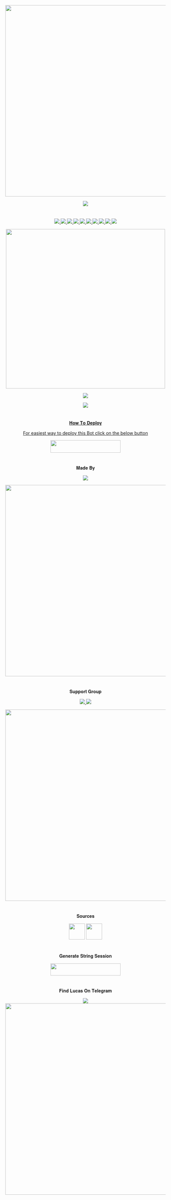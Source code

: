 <p align="center"><a href="https://github.com/BotMasterOfficial/Jarves"><img src="https://img.shields.io/badge/𝐉𝐚𝐫𝐯𝐞𝐬-gold?&style=flat-square?&logo=github" width=600px></a></p>
<p align="center"><a href="https://github.com/BotMasterOfficial/Jarves"><img src="https://telegra.ph/file/534d1660a59b4b3a48fdd.jpg"></a></p>

#

<p align="center">
<a href="https://github.com/BotMasterOfficial/Jarves/network/members"><img src="https://img.shields.io/github/forks/BotMasterOfficial/Jarves?style=social" />
<img src="https://img.shields.io/github/stars/BotMasterOfficial/Jarves?style=social" />
<img src="https://img.shields.io/github/watchers/BotMasterOfficial/Jarves?style=social" />
<a href="https://github.com/BotMasterOfficial/Jarves"><img src="https://img.shields.io/github/repo-size/BotMasterOfficial/Jarves?style=social&logo=github" />
<a href="https://github.com/BotMasterOfficial/Jarves/commits/mukesh"><img src="https://img.shields.io/github/last-commit/BotMasterOfficial/Jarves?style=social&logo=github" />
<a href="https://github.com/BotMasterOfficial/Jarves/issues"><img src="https://img.shields.io/github/issues/BotMasterOfficial/Jarves?style=social&logo=github" />
<a href="https://perso.crans.org/besson/LICENSE.html"><img src="https://img.shields.io/badge/License-GPLv3-blue.svg?style=social&logo=github" />
<a href="https://www.codacy.com/gh/BotMasterOfficial/Jarves/dashboard"><img src="https://img.shields.io/codacy/grade/86799656c4824c5db08d1984b02183cd?color=gold&logo=github&style=social" />
<a href="https://github.com/BotMasterOfficial/Jarves/pulls"><img src="https://img.shields.io/badge/PRs-welcome-brightgreen.svg?style=social&logo=github" />
<a href="https://GitHub.com/BotMasterOfficial/Jarves/graphs/commit-activity"><img src="https://img.shields.io/badge/Maintained-yes-green.svg?style=social&logo=github" />
</p>

<p align="center"><a href="https://deepsource.io/gh/pokurt/Jarves/?ref=repository-badge"><img src="https://static.deepsource.io/deepsource-badge-light-mini.svg?style=social" width=500px /></a></p>
<p align="center"><img src="https://github-readme-stats.vercel.app/api/pin/?username=BotMasterOfficial&repo=Jarves&theme=dark" /></a></p>
<p align="center"><a href="https://github.com/BotMasterOfficial/Jarves/"><img src="https://badges.frapsoft.com/os/v2/open-source.svg?style=social" />
</p>

#

<p align="center">𝐇𝐨𝐰 𝐓𝐨 𝐃𝐞𝐩𝐥𝐨𝐲</p>
<p align="center">For easiest way to deploy this Bot click on the below button</p>
<p align="center"><a href="https://heroku.com/deploy?template=https://github.com/BotMasterOfficial/Jarves"> <img src="https://img.shields.io/badge/Deploy%20To%20Heroku-black?style=for-the-badge&logo=heroku" width="220" height="38.45"/></a></p>
 
#

<p align="center">𝐌𝐚𝐝𝐞 𝐁𝐲</p>

<p align="center">
    <a href="https://t.me/mkspali"> <img src="https://img.shields.io/badge/Bestest-Master-ff69b4" /> </a>
</p>
<a href="https://t.me/mkspali"><img src="https://img.shields.io/badge/𝕸𝖚𝖐𝖊𝖘𝖍%20𝕾𝖔𝖑𝖆𝖓𝖐𝖎-gold?&style=for-the-badge&logo=telegram" width=600px></a></p>


#

<p align="center">𝐒𝐮𝐩𝐩𝐨𝐫𝐭 𝐆𝐫𝐨𝐮𝐩</p>

<p align="center">
    <a href="https://t.me/BotMasterOfficial"> <img src="https://img.shields.io/badge/Join-Our-green" /> <img src="https://img.shields.io/badge/Support-Group-critical" /> </a>
</p>
<a href="https://t.me/BotMasterOfficial"><img src="https://img.shields.io/badge/Telegram-𝐁𝐨𝐭%20𝐌𝐚𝐬𝐭𝐞𝐫%20𝐎𝐟𝐟𝐢𝐜𝐢𝐚𝐥%20-gold?&style=flat-square?&logo=telegram" width=600px></a></p>


#

<p align="center">𝐒𝐨𝐮𝐫𝐜𝐞𝐬</p>

<p align="center">
    <img src="https://img.shields.io/badge/Python-black" width=50px/>   <img src="https://img.shields.io/badge/Telethn-black" width=50px/>
</p>

#

<p align="center">𝐆𝐞𝐧𝐞𝐫𝐚𝐭𝐞 𝐒𝐭𝐫𝐢𝐧𝐠 𝐒𝐞𝐬𝐬𝐢𝐨𝐧</p>

<p align="center"><a href="https://replit.com/@Aviyu/generatestringsession?v=1"> <img src="https://img.shields.io/badge/String%20Session-black?style=for-the-badge&logo=replit" width="220" height="38.45"/></a></p>
 
#

<p align="center">𝐅𝐢𝐧𝐝 𝐋𝐮𝐜𝐚𝐬 𝐎𝐧 𝐓𝐞𝐥𝐞𝐠𝐫𝐚𝐦</p>

<p align="center">
    <a href="https://t.me/Jarvis_RMCMG_Bot"><img src="https://img.shields.io/badge/Best-Bot-ff69b4" /></a>
    <a href="https://t.me/Jarvis_RMCMG_Bot"><img src="https://img.shields.io/badge/Telegram-𝐉𝐚𝐫𝐯𝐞𝐬-gold?&style=flat-square?&logo=telegram" width=600px></a></p>
</p>

#
